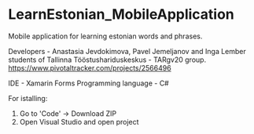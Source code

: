 # LearnEstonian_MobileApplication

Mobile application for learning estonian words and phrases.

Developers - Anastasia Jevdokimova, Pavel Jemeljanov and Inga Lember students of Tallinna Tööstushariduskeskus - TARgv20 group.
https://www.pivotaltracker.com/projects/2566496

IDE - Xamarin Forms 
Programming language - C#

For istalling:
1. Go to 'Code' -> Download ZIP
2. Open Visual Studio and open project 
